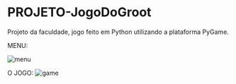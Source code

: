 # PROJETO-JogoDoGroot
Projeto da faculdade, jogo feito em Python utilizando a plataforma PyGame.

MENU:

![menu](https://user-images.githubusercontent.com/39110223/48964850-c0e2f680-ef97-11e8-86bd-75ebd1d6884d.PNG)

O JOGO:
![game](https://user-images.githubusercontent.com/39110223/48964856-d6f0b700-ef97-11e8-851a-38cf6c05bf29.png)

